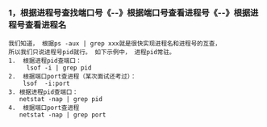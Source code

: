 ### 1，根据进程号查找端口号《--》根据端口号查看进程号《--》根据进程号查看进程名
```
我们知道， 根据ps -aux | grep xxx就是很快实现进程名和进程号的互查， 
所以我们只说进程号pid就行。 如下示例中， 进程pid常驻。
1.  根据进程pid查端口：
     lsof -i | grep pid
2.  根据端口port查进程（某次面试还考过）：
    lsof  -i:port     
3. 根据进程pid查端口：
   netstat -nap | grep pid
4.  根据端口port查进程
   netstat -nap | grep port
```